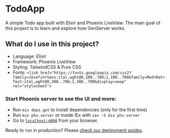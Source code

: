 # TodoApp

A simple Todo app built with Elixir and Phoenix LiveView.
The main goal of this project is to learn and explore how GenServer works.

## What do I use in this project?
  * Language: Elixir
  * Framework: Phoenix LiveView
  * Styling: TailwindCSS & Pure CSS
  * Fonts: `<link href="https://fonts.googleapis.com/css2?family=Josefin+Sans:ital,wght@0,100..700;1,100..700&family=Red+Hat+Text:ital,wght@0,300..700;1,300..700&display=swap" rel="stylesheet">`

### Start Phoenix server to see the UI and more:

  * Run `mix deps.get` to install dependencies (only for the first time)
  * Run `mix phx.server` or inside IEx with `iex -S mix phx.server`
  * Go to [`localhost:4000`](http://localhost:4000) from your browser.

Ready to run in production? Please [check our deployment guides](https://hexdocs.pm/phoenix/deployment.html).

